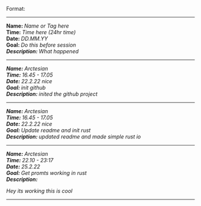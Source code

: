 Format:

<hr>
<strong>Name: </strong><em>Name or Tag here</em> 
<br>
<strong>Time: </strong>  <em>Time here (24hr time)</em> 
<br>
<strong>Date: </strong>  <em>DD.MM.YY</em> 
<br>
<strong>Goal: </strong> <em>Do this before session
<br>
<strong>Description: </strong> <em>What happened</em>

<hr>

<strong>Name: </strong>Arctesian
<br>
<strong>Time: </strong>16.45 - 17.05
<br>
<strong>Date: </strong>22.2.22 _nice_
<br>
<strong>Goal: </strong> init github
<br>
<strong>Description: </strong>
inited the github project

<hr>

<strong>Name: </strong>Arctesian
<br>
<strong>Time: </strong>16.45 - 17.05
<br>
<strong>Date: </strong>22.2.22 _nice_
<br>
<strong>Goal: </strong> Update readme and init rust
<br>
<strong>Description: </strong>
updated readme and made simple rust io 

<hr>


<strong>Name: </strong>Arctesian
<br>
<strong>Time: </strong>22.10 - 23:17
<br>
<strong>Date: </strong>25.2.22
<br>
<strong>Goal: </strong>Get promts working in rust
<br>
<strong>Description: </strong>

Hey its working this is cool
<hr>
